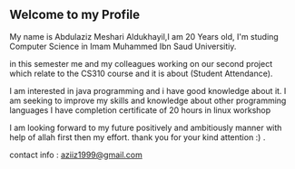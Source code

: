 ## Welcome to my Profile 

My name is Abdulaziz Meshari Aldukhayil,I am 20 Years old, I'm studing Computer Science in Imam Muhammed Ibn Saud Universitiy.

in this semester me and my colleagues working on our second project which relate to the CS310 course and it is about (Student Attendance).

I am interested in java programming and i have good knowledge about it.
I am seeking to improve my skills and knowledge about other programming languages
I have completion certificate of 20 hours in linux workshop


I am looking forward to my future positively and ambitiously manner with help of allah first then my effort.
thank you for your kind attention :) .

contact info :
aziiz1999@gmail.com






